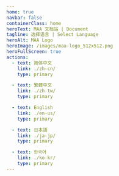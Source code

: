 ```yaml
---
home: true
navbar: false
containerClass: home
heroText: MAA 文档站 | Document
tagline: 选择语言 | Select Language
heroAlt: MAA Logo
heroImage: /images/maa-logo_512x512.png
heroFullScreen: true
actions:
  - text: 简体中文
    link: ./zh-cn/
    type: primary

  - text: 繁體中文
    link: ./zh-tw/
    type: primary

  - text: English
    link: ./en-us/
    type: primary

  - text: 日本語
    link: ./ja-jp/
    type: primary

  - text: 한국어
    link: ./ko-kr/
    type: primary
---
```

